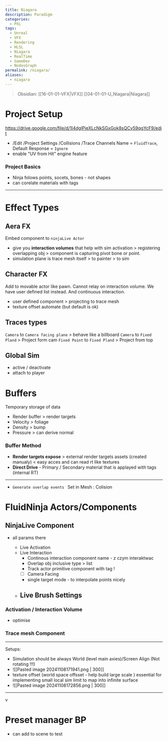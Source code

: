 ```yaml
---
title: Niagara
description: Paradigm
categories:
  - PXL
tags:
  - Unreal
  - VFX
  - Rendering
  - HLSL
  - Niagara
  - RealTime
  - GameDev
  - NodesGraph
permalink: /niagara/
aliases:
  - niagara
---
```

> Obsidian: [[16-01-01-VFX|VFX]] [[04-01-01-U_Niagara|Niagara]]

# Project Setup

https://drive.google.com/file/d/1I4dglPjeXLcNkSGxGok8sQCy59qgYcF9/edit

- /Edit /Project Settings /Collisions /Trace Channels Name = `FluidTrace`, Default Response = `Ignore`
- enable "UV from Hit" engine feature

### Project Basics
- Ninja folows points, socets, bones - not shapes 
- can corelate materials with tags


---


# Effect Types




## Aera FX
Embed component to `ninjaLive Actor`
- give you **interaction volumes** that help with sim activation > registering overlapping obj > component is capturing pivot bone or point. 
- simulation plane is trace mesh itself > to painter > to sim 
## Character FX
Add to movable actor like pawn. Cannot relay on interaction volume. We have user defined list instead.  And continuous interaction. 
- user defined component > projecting to trace mesh 
- texture offset automate (but default is ok)

## Traces types
`Camera` to `Camera facing plane` > behave like a billboard
`Camera` to `Fixed Pland` > Project form cam
`Fixed Point` to `Fixed Pland` > Project from top 

## Global Sim 
- active / deactivate 
- attach to player 



# Buffers
Temporary storage of data 

- Render buffer > render targets 
- Velocity  > foliage
- Density > bump 
- Pressure >  can derive normal
### Buffer Method
- **Render targets expose** > external render targets  assets (created manualy) < easy acces and can read rt like textures 
- **Direct Drive** - Primary / Secondary material that is applayed with tags  (internal RT) 
 



---
- `Generate overlap events ` Set in Mesh :  Colision

# FluidNinja Actors/Components 



##  NinjaLive Component
- all params there 

	- Live Activation 
	- Live Interaction 
		- Continous interaction component name - z czym interaktwac 
		- Overlap obj inclusive type > list  
		- Track actor primitive component with tag ! 
		- [ ] Camera Facing 
		-  single target mode - to interpolate  points nicely
	- Live Brush Settings 
		-
		


### Activation / Interaction Volume 
- optimise 









### Trace mesh Component 

----


Setups: 
- Simulation should be always World (level main axies)/Screen Align (Not rotating !!!)
- ![[Pasted image 20241108171941.png | 300]]
- texture offset   (world space offsset - help build large scale ) essential for implementing small local sim limit to map into infinite surface 
- ![[Pasted image 20241108172856.png | 300]]



---
v

# Preset manager BP  

- can add to scene to test 
